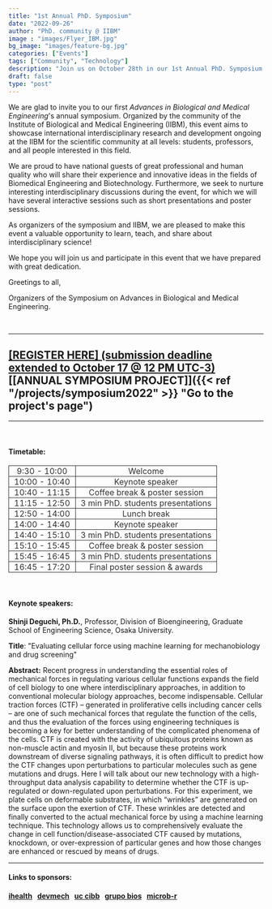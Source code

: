 ```yaml
---
title: "1st Annual PhD. Symposium"
date: "2022-09-26"
author: "PhD. community @ IIBM"
image : "images/Flyer_IBM.jpg"
bg_image: "images/feature-bg.jpg"
categories: ["Events"]
tags: ["Community", "Technology"]
description: "Join us on October 28th in our 1st Annual PhD. Symposium: Advances in Biological and Medical Engineering"
draft: false
type: "post"
---
```


We are glad to invite you to our first *Advances in Biological and Medical Engineering*'s annual symposium. Organized by the community of the Institute of Biological and Medical Engineering (IIBM), this event aims to showcase international interdisciplinary research and development ongoing at the IIBM for the scientific community at all levels: students, professors, and all people interested in this field.

We are proud to have national guests of great professional and human quality who will share their experience and innovative ideas in the fields of Biomedical Engineering and Biotechnology. Furthermore, we seek to nurture interesting interdisciplinary discussions during the event, for which we will have several interactive sessions such as short presentations and poster sessions.

As organizers of the symposium and IIBM, we are pleased to make this event a valuable opportunity to learn, teach, and share about interdisciplinary science!

We hope you will join us and participate in this event that we have prepared with great dedication.

Greetings to all,

Organizers of the Symposium on Advances in Biological and Medical Engineering.

<br>

---
## [[REGISTER HERE] (submission deadline extended to October 17 @ 12 PM UTC-3)](https://docs.google.com/forms/d/e/1FAIpQLScWd99QfeN7Bclo84diGkjwagbFvLPgigjAqepPX7T96gCUbw/viewform "Go to registration form") &nbsp; [[ANNUAL SYMPOSIUM PROJECT]]({{< ref "/projects/symposium2022" >}} "Go to the project's page")
---

<br>

#### __Timetable:__

<style>
table {
  border-collapse: collapse;
  color: #333333;
}
td, th {
  text-align: center;
  border: 1px solid #333333;
  padding: 0 .2em;
  padding: 0px 10px;
}
</style>
<table>
 <tr>
   <td>9:30 - 10:00</td>
   <td>Welcome</td>
 </tr>
 <tr>
   <td>10:00 - 10:40</td>
   <td>Keynote speaker</td>
 </tr>
 <tr>
   <td>10:40 - 11:15</td>
   <td>Coffee break & poster session</td>
 </tr>
 <tr>
   <td>11:15 - 12:50</td>
   <td>3 min PhD. students presentations</td>
 </tr>
 <tr>
   <td>12:50 - 14:00</td>
   <td>Lunch break</td>
 </tr>
 <tr>
   <td>14:00 - 14:40</td>
   <td>Keynote speaker</td>
 </tr>
 <tr>
   <td>14:40 - 15:10</td>
   <td>3 min PhD. students presentations</td>
 </tr>
 <tr>
   <td>15:10 - 15:45</td>
   <td>Coffee break & poster session</td>
 </tr>
 <tr>
   <td>15:45 - 16:45</td>
   <td>3 min PhD. students presentations</td>
 </tr>
 <tr>
   <td>16:45 - 17:20</td>
   <td>Final poster session & awards</td>
 </tr>
</table>

<br>

#### __Keynote speakers:__

__Shinji Deguchi, Ph.D.__, Professor, Division of Bioengineering, Graduate School of Engineering Science, Osaka University.

__Title__: "Evaluating cellular force using machine learning for mechanobiology and drug screening"


__Abstract:__
Recent progress in understanding the essential roles of mechanical forces in regulating various cellular functions expands the field of cell biology to one where interdisciplinary approaches, in addition to conventional molecular biology approaches, become indispensable. Cellular traction forces (CTF) – generated in proliferative cells including cancer cells – are one of such mechanical forces that regulate the function of the cells, and thus the evaluation of the forces using engineering techniques is becoming a key for better understanding of the complicated phenomena of the cells. CTF is created with the activity of ubiquitous proteins known as non-muscle actin and myosin II, but because these proteins work downstream of diverse signaling pathways, it is often difficult to predict how the CTF changes upon perturbations to particular molecules such as gene mutations and drugs. Here I will talk about our new technology with a high-throughput data analysis capability to determine whether the CTF is up-regulated or down-regulated upon perturbations. For this experiment, we plate cells on deformable substrates, in which “wrinkles” are generated on the surface upon the exertion of CTF. These wrinkles are detected and finally converted to the actual mechanical force by using a machine learning technique. This technology allows us to comprehensively evaluate the change in cell function/disease-associated CTF caused by mutations, knockdown, or over-expression of particular genes and how those changes are enhanced or rescued by means of drugs.

---
#### __Links to sponsors:__

#### [ihealth](https://i-health.cl/en/ "Go to ihealth") &nbsp; [devmech](https://adtopia.cl/portfolio/devmech/) &nbsp; [uc cibb](https://centroimagenesbiomedicas.uc.cl/en/home/) &nbsp; [grupo bios](https://grupobios.cl/es/) &nbsp; [microb-r](https://microb-r.org/)
